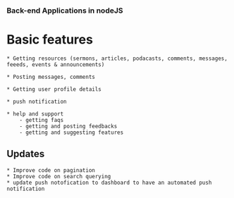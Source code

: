 ### Back-end Applications in nodeJS

# Basic features
    * Getting resources (sermons, articles, podacasts, comments, messages, feeeds, events & announcements)

    * Posting messages, comments

    * Getting user profile details

    * push notification

    * help and support
        - getting faqs
        - getting and posting feedbacks
        - getting and suggesting features

## Updates
    * Improve code on pagination
    * Improve code on search querying
    * update push notofication to dashboard to have an automated push notification